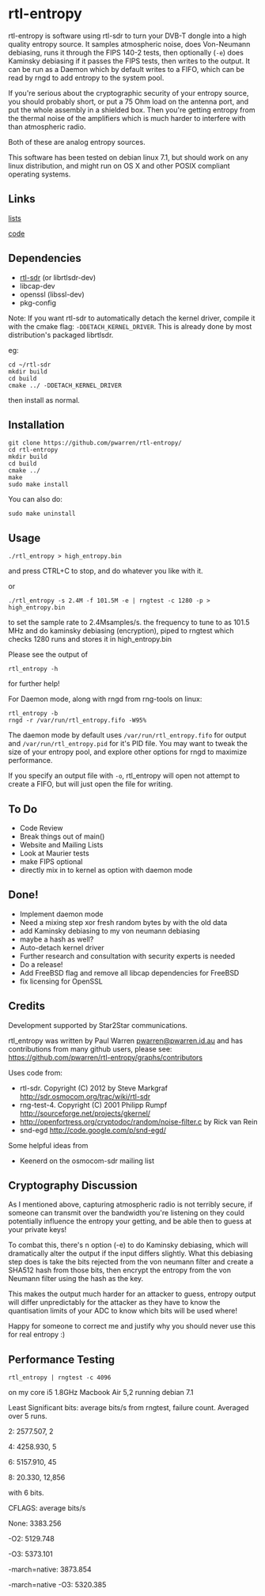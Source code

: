 rtl-entropy
===========

rtl-entropy is software using rtl-sdr to turn your DVB-T dongle into a high quality entropy source. It samples atmospheric noise, does Von-Neumann debiasing, runs it through the FIPS 140-2 tests, then optionally (`-e`) does Kaminsky debiasing if it passes the FIPS tests, then writes to the output. It can be run as a Daemon which by default writes to a FIFO, which can be read by rngd to add entropy to the system pool.

If you're serious about the cryptographic security of your entropy source, you should probably short, or put a 75 Ohm load on the antenna port, and put the whole assembly in a shielded box. Then you're getting entropy from the thermal noise of the amplifiers which is much harder to interfere with than atmospheric radio. 

Both of these are analog entropy sources.

This software has been tested on debian linux 7.1, but should work on any linux distribution, and might run on OS X and other POSIX compliant operating systems.


Links
-----
[lists](http://lists.rtl-entropy.org/)

[code](https://github.com/pwarren/rtl-entropy)

Dependencies
------------

* [rtl-sdr](http://sdr.osmocom.org/trac/wiki/rtl-sdr) (or librtlsdr-dev)
* libcap-dev
* openssl (libssl-dev)
* pkg-config

Note: If you want rtl-sdr to automatically detach the kernel driver, compile it with the cmake flag: `-DDETACH_KERNEL_DRIVER`. This is already done by most distribution's packaged librtlsdr.

eg:
```
cd ~/rtl-sdr
mkdir build
cd build
cmake ../ -DDETACH_KERNEL_DRIVER
```

then install as normal.

Installation
------------
```
git clone https://github.com/pwarren/rtl-entropy/
cd rtl-entropy
mkdir build
cd build 
cmake ../
make 
sudo make install
```

You can also do:
```
sudo make uninstall
```
Usage
-----
```
./rtl_entropy > high_entropy.bin
```
and press CTRL+C to stop, and do whatever you like with it.

or
```
./rtl_entropy -s 2.4M -f 101.5M -e | rngtest -c 1280 -p > high_entropy.bin
```
to set the sample rate to 2.4Msamples/s. the frequency to tune to as 101.5 MHz and do kaminsky debiasing (encryption), piped to rngtest which checks 1280 runs and stores it in high_entropy.bin


Please see the output of 
```
rtl_entropy -h
```
for further help!



For Daemon mode, along with rngd from rng-tools on linux:
```
rtl_entropy -b
rngd -r /var/run/rtl_entropy.fifo -W95%
```

The daemon mode by default uses `/var/run/rtl_entropy.fifo` for output and `/var/run/rtl_entropy.pid` for it's PID file. You may want to tweak the size of your entropy pool, and explore other options for rngd to maximize performance.

If you specify an output file with `-o`, rtl_entropy will open not attempt to create a FIFO, but will just open the file for writing.

To Do
-----

* Code Review
* Break things out of main()
* Website and Mailing Lists
* Look at Maurier tests
* make FIPS optional
* directly mix in to kernel as option with daemon mode

Done!
-----

* Implement daemon mode
* Need a mixing step xor fresh random bytes by with the old data
* add Kaminsky debiasing to my von neumann debiasing
* maybe a hash as well?
* Auto-detach kernel driver
* Further research and consultation with security experts is needed
* Do a release!
* Add FreeBSD flag and remove all libcap dependencies for FreeBSD
* fix licensing for OpenSSL

Credits
-------
Development supported by Star2Star communications.

rtl_entropy was written by Paul Warren <pwarren@pwarren.id.au> and has contributions from many github users, please see: https://github.com/pwarren/rtl-entropy/graphs/contributors

Uses code from:

  * rtl-sdr. Copyright (C) 2012 by Steve Markgraf http://sdr.osmocom.org/trac/wiki/rtl-sdr
  * rng-test-4. Copyright (C) 2001 Philipp Rumpf http://sourceforge.net/projects/gkernel/
  * http://openfortress.org/cryptodoc/random/noise-filter.c by Rick van Rein
  * snd-egd http://code.google.com/p/snd-egd/

Some helpful ideas from
  * Keenerd on the osmocom-sdr mailing list


Cryptography Discussion
-----------------------

As I mentioned above, capturing atmospheric radio is not terribly secure, if someone can transmit over the bandwidth you're listening on they could potentially influence the entropy your getting, and be able then to guess at your private keys!

To combat this, there's n option (-e) to do Kaminsky debiasing, which will dramatically alter the output if the input differs slightly. What this debiasing step does is take the bits rejected from the von neumann filter and create a SHA512 hash from those bits, then encrypt the entropy from the von Neumann filter using the hash as the key.

This makes the output much harder for an attacker to guess, entropy output will differ unpredictably for the attacker as they have to know the quantisation limits of your ADC to know which bits will be used where!

Happy for someone to correct me and justify why you should never use this for real entropy :)

Performance Testing
-------------------
```
rtl_entropy | rngtest -c 4096
```
on my core i5 1.8GHz Macbook Air 5,2 running debian 7.1

Least Significant bits: average bits/s from rngtest, failure count.
Averaged over 5 runs.  

2: 2577.507, 2

4: 4258.930, 5

6: 5157.910, 45

8: 20.330, 12,856


with 6 bits. 

CFLAGS: average bits/s

None: 3383.256

-O2: 5129.748

-O3: 5373.101

-march=native: 3873.854	

-march=native -O3: 5320.385
